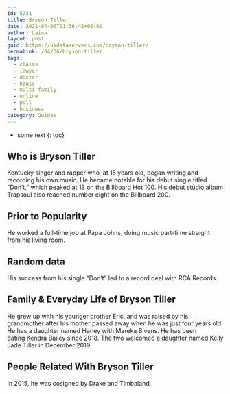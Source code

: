 ```yaml
---
id: 5731
title: Bryson Tiller
date: 2021-04-06T21:36:42+00:00
author: Laima
layout: post
guid: https://ukdataservers.com/bryson-tiller/
permalink: /04/06/bryson-tiller
tags:
  - claims
  - lawyer
  - doctor
  - house
  - multi family
  - online
  - poll
  - business
category: Guides
---
```


* some text
{: toc}


## Who is Bryson Tiller
                  
                  
                  
Kentucky singer and rapper who, at 15 years old, began writing and recording his own music. He became notable for his debut single titled &#8220;Don&#8217;t,&#8221; which peaked at 13 on the Billboard Hot 100. His debut studio album Trapsoul also reached number eight on the Billboard 200.
                  
              
            
              
            
                
                
                
## Prior to Popularity
                  
                  
                  
He worked a full-time job at Papa Johns, doing music part-time straight from his living room. 
                  
              
            
              
            
                
                
                
## Random data
                  
                  
                  
His success from his single &#8220;Don&#8217;t&#8221; led to a record deal with RCA Records.
                  
              
            
              
            
                
                
                
## Family & Everyday Life of Bryson Tiller
                  
                  
                  
He grew up with his younger brother Eric, and was raised by his grandmother after his mother passed away when he was just four years old. He has a daughter named Harley with Mareka Bivens. He has been dating Kendra Bailey since 2018. The two welcomed a daughter named Kelly Jade Tiller in December 2019.
                  
              
            
              
            
                
                
                
## People Related With Bryson Tiller
                  
                  
                  
In 2015, he was cosigned by Drake and Timbaland. 
                  
              
            
              
            
                
              
            
              
              
            
            
              
            
          
          
          